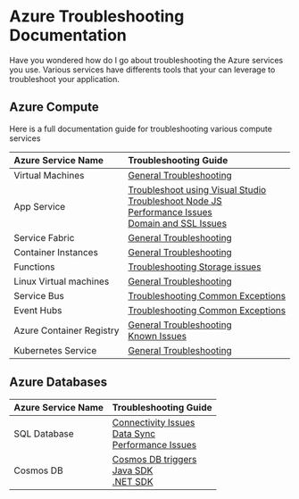 # Azure Troubleshooting Documentation

Have you wondered how do I go about troubleshooting the Azure services you use. Various services have differents tools that your can leverage to troubleshoot your application. 

## Azure Compute
Here is a full documentation guide for troubleshooting various compute services

| Azure Service Name  | Troubleshooting Guide |
| :---   | :---   |
|  Virtual Machines | [General Troubleshooting](https://docs.microsoft.com/en-us/azure/virtual-machines/troubleshooting/) <br>|
|  App Service | [Troubleshoot using Visual Studio](https://docs.microsoft.com/en-us/azure/app-service/troubleshoot-dotnet-visual-studio)<br>[Troubleshoot Node JS](https://docs.microsoft.com/en-us/azure/app-service/app-service-web-nodejs-best-practices-and-troubleshoot-guide)<br>[Performance Issues](https://docs.microsoft.com/en-us/azure/app-service/troubleshoot-performance-degradation)<br>[Domain and SSL Issues](https://docs.microsoft.com/en-us/azure/app-service/troubleshoot-domain-ssl-certificates)|
|  Service Fabric | [General Troubleshooting](https://github.com/Azure/Service-Fabric-Troubleshooting-Guides)|
|  Container Instances | [General Troubleshooting](https://docs.microsoft.com/en-us/azure/container-instances/container-instances-troubleshooting)|
|  Functions | [Troubleshooting Storage issues](https://docs.microsoft.com/en-us/azure/azure-functions/functions-recover-storage-account)|
|  Linux Virtual machines | [General Troubleshooting](https://docs.microsoft.com/en-us/azure/virtual-machines/troubleshooting/)|
|  Service Bus |[Troubleshooting Common Exceptions](https://docs.microsoft.com/en-us/azure/service-bus-messaging/service-bus-messaging-exceptions)|
|  Event Hubs | [Troubleshooting Common Exceptions](https://docs.microsoft.com/en-us/azure/event-hubs/event-hubs-messaging-exceptions)|
|  Azure Container Registry | [General Troubleshooting](https://github.com/Azure/acr/blob/master/docs/Troubleshooting%20Guide.md)<br>[Known Issues](https://github.com/Azure/acr/issues)|
|  Kubernetes Service | [General Troubleshooting](https://docs.microsoft.com/en-us/azure/aks/troubleshooting)|


## Azure Databases


| Azure Service Name  | Troubleshooting Guide |
| :---   | :---   |
| SQL Database|[Connectivity Issues](https://docs.microsoft.com/en-us/azure/sql-database/sql-database-troubleshoot-common-connection-issues)<br>[Data Sync](https://docs.microsoft.com/en-us/azure/sql-database/sql-database-troubleshoot-data-sync)<br>[Performance Issues](https://docs.microsoft.com/en-us/azure/sql-database/sql-database-intelligent-insights-troubleshoot-performance)|
| Cosmos DB |[Cosmos DB triggers](https://docs.microsoft.com/en-us/azure/cosmos-db/troubleshoot-changefeed-functions)<br>[Java SDK](https://docs.microsoft.com/en-us/azure/cosmos-db/troubleshoot-java-async-sdk)<br>[.NET SDK](https://docs.microsoft.com/en-us/azure/cosmos-db/troubleshoot-dot-net-sdk)|



